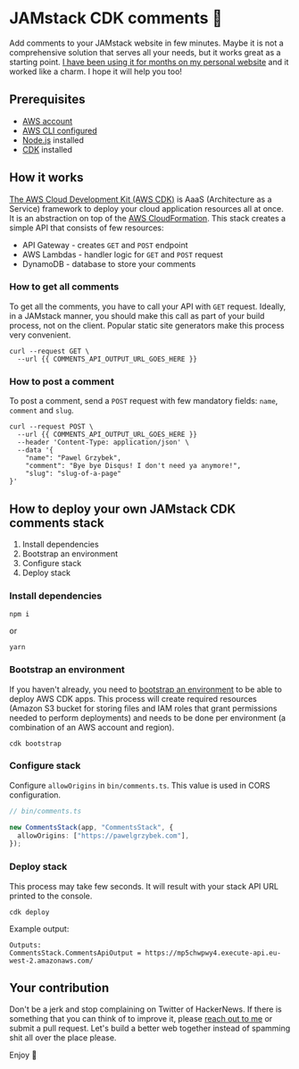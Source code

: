 # JAMstack CDK comments 💬

Add comments to your JAMstack website in few minutes. Maybe it is not a comprehensive solution that serves all your needs, but it works great as a starting point. [I have been using it for months on my personal website](https://pawelgrzybek.com/bye-bye-disqus-i-built-my-commenting-system-using-aws-serverless-stack-and-netlify-build-hooks/) and it worked like a charm. I hope it will help you too!

## Prerequisites

- [AWS account](https://aws.amazon.com)
- [AWS CLI configured](https://aws.amazon.com/cli/)
- [Node.js](https://nodejs.org/en/) installed
- [CDK](https://docs.aws.amazon.com/cdk/latest/guide/work-with.html) installed

## How it works

[The AWS Cloud Development Kit (AWS CDK)](https://aws.amazon.com/cdk/) is AaaS (Architecture as a Service) framework to deploy your cloud application resources all at once. It is an abstraction on top of the [AWS Cloud​Formation](https://aws.amazon.com/cloudformation/). This stack creates a simple API that consists of few resources:

- API Gateway - creates `GET` and `POST` endpoint
- AWS Lambdas - handler logic for `GET` and `POST` request
- DynamoDB - database to store your comments

### How to get all comments

To get all the comments, you have to call your API with `GET` request. Ideally, in a JAMstack manner, you should make this call as part of your build process, not on the client. Popular static site generators make this process very convenient.

```
curl --request GET \
  --url {{ COMMENTS_API_OUTPUT_URL_GOES_HERE }}
```

### How to post a comment

To post a comment, send a `POST` request with few mandatory fields: `name`, `comment` and `slug`.

```
curl --request POST \
  --url {{ COMMENTS_API_OUTPUT_URL_GOES_HERE }}
  --header 'Content-Type: application/json' \
  --data '{
	"name": "Pawel Grzybek",
	"comment": "Bye bye Disqus! I don't need ya anymore!",
	"slug": "slug-of-a-page"
}'
```

## How to deploy your own JAMstack CDK comments stack

1. Install dependencies
2. Bootstrap an environment
3. Configure stack
4. Deploy stack

### Install dependencies

```
npm i
```

or

```
yarn
```

### Bootstrap an environment

If you haven't already, you need to [bootstrap an environment](https://docs.aws.amazon.com/cdk/latest/guide/bootstrapping.html) to be able to deploy AWS CDK apps. This process will create required resources (Amazon S3 bucket for storing files and IAM roles that grant permissions needed to perform deployments) and needs to be done per environment (a combination of an AWS account and region).

```
cdk bootstrap
```

### Configure stack

Configure `allowOrigins` in `bin/comments.ts`. This value is used in CORS configuration.

```ts
// bin/comments.ts

new CommentsStack(app, "CommentsStack", {
  allowOrigins: ["https://pawelgrzybek.com"],
});
```

### Deploy stack

This process may take few seconds. It will result with your stack API URL printed to the console.

```
cdk deploy
```

Example output:

```
Outputs:
CommentsStack.CommentsApiOutput = https://mp5chwpwy4.execute-api.eu-west-2.amazonaws.com/
```

## Your contribution

Don't be a jerk and stop complaining on Twitter of HackerNews. If there is something that you can think of to improve it, please [reach out to me](https://twitter.com/pawelgrzybek) or submit a pull request. Let's build a better web together instead of spamming shit all over the place please.

Enjoy 👋

